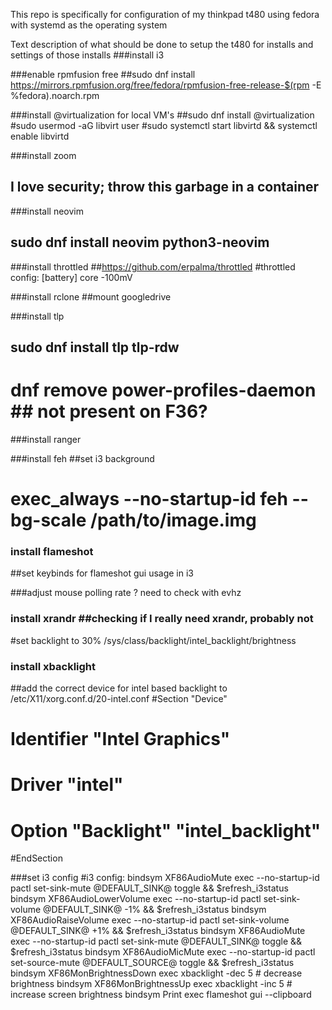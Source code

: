  This repo is specifically for configuration of my thinkpad t480 using fedora with systemd as the operating system

Text description of what should be done to setup the t480 for installs and settings of those installs
###install i3

###enable rpmfusion free
##sudo dnf install https://mirrors.rpmfusion.org/free/fedora/rpmfusion-free-release-$(rpm -E %fedora).noarch.rpm

###install @virtualization for local VM's
##sudo dnf install @virtualization
#sudo usermod -aG libvirt user
#sudo systemctl start libvirtd && systemctl enable libvirtd


###install zoom
## I love security; throw this garbage in a container

###install neovim
## sudo dnf install neovim python3-neovim

###install throttled 
##https://github.com/erpalma/throttled
#throttled config:
    [battery] core -100mV

###install rclone
##mount googledrive

###install tlp
## sudo dnf install tlp tlp-rdw
# dnf remove power-profiles-daemon ## not present on F36?

###install ranger

###install feh
##set i3 background
# exec_always --no-startup-id feh --bg-scale /path/to/image.img

### install flameshot
##set keybinds for flameshot gui usage in i3

###adjust mouse polling rate ? need to check with evhz

### install xrandr  ##checking if I really need xrandr, probably not
#set backlight to 30% /sys/class/backlight/intel_backlight/brightness

### install xbacklight
##add the correct device for intel based backlight to /etc/X11/xorg.conf.d/20-intel.conf
#Section "Device"
#    Identifier  "Intel Graphics"
#    Driver      "intel"
#    Option      "Backlight"  "intel_backlight"
#EndSection

###set i3 config
#i3 config:
    bindsym XF86AudioMute exec --no-startup-id pactl set-sink-mute @DEFAULT_SINK@ toggle && $refresh_i3status
    bindsym XF86AudioLowerVolume exec --no-startup-id pactl set-sink-volume @DEFAULT_SINK@ -1% && $refresh_i3status
    bindsym XF86AudioRaiseVolume exec --no-startup-id pactl set-sink-volume @DEFAULT_SINK@ +1% && $refresh_i3status
    bindsym XF86AudioMute exec --no-startup-id pactl set-sink-mute @DEFAULT_SINK@ toggle && $refresh_i3status
    bindsym XF86AudioMicMute exec --no-startup-id pactl set-source-mute @DEFAULT_SOURCE@ toggle && $refresh_i3status
    bindsym XF86MonBrightnessDown exec xbacklight -dec 5 # decrease brightness
    bindsym XF86MonBrightnessUp exec xbacklight -inc 5 # increase screen brightness
    bindsym Print exec flameshot gui --clipboard
